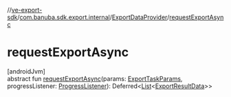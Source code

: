 //[ve-export-sdk](../../../index.md)/[com.banuba.sdk.export.internal](../index.md)/[ExportDataProvider](index.md)/[requestExportAsync](request-export-async.md)

# requestExportAsync

[androidJvm]\
abstract fun [requestExportAsync](request-export-async.md)(params: [ExportTaskParams](../../com.banuba.sdk.export.data/-export-task-params/index.md), progressListener: [ProgressListener](../../com.banuba.sdk.export.data/-progress-listener/index.md)): Deferred&lt;[List](https://kotlinlang.org/api/latest/jvm/stdlib/kotlin.collections/-list/index.html)&lt;[ExportResultData](../../com.banuba.sdk.export.data/-export-result-data/index.md)&gt;&gt;

